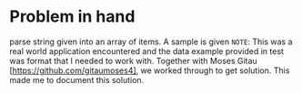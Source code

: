 # Problem in hand
parse string given into an array of items. A sample is given
`NOTE`: This was a real world application encountered and the data 
example provided in test was format that I needed to work with. 
Together with Moses Gitau [https://github.com/gitaumoses4], we
worked through to get solution.
This made me to document this solution. 
